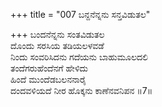 +++
title = "007 ಬನ್ದನೆನ್ನನು ಸನ್ತವಿಡುತಲ"

+++
ಬಂದನೆನ್ನನು ಸಂತವಿಡುತಲ  
ದೊಂದು ಸರಸಿಯ ತಡಿಯಲಳವಡೆ  
ನಿಂದು ಸಂವರಿಸಿದನು ಗದೆಯನು ಬಾಹುಮೂಲದಲಿ   
ತಂದೆಗರುಹೆಂದೆನಗೆ ಹೇಳಿದು  
ಹಿಂದೆ ಮುಂದೆಡಬಲನನಾರೈ  
ದಂದವಳಿಯದೆ ನೀರ ಹೊಕ್ಕನು ಕಾಣೆನವನಿಪನ     ॥7॥